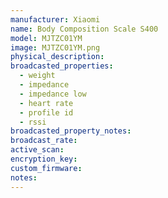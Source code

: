 ```yaml
---
manufacturer: Xiaomi
name: Body Composition Scale S400
model: MJTZC01YM
image: MJTZC01YM.png
physical_description:
broadcasted_properties:
  - weight
  - impedance
  - impedance low
  - heart rate
  - profile id
  - rssi
broadcasted_property_notes:
broadcast_rate:
active_scan:
encryption_key:
custom_firmware:
notes:
---
```

